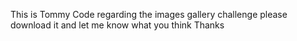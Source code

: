 This is Tommy Code regarding the images gallery challenge 
please download it and let me know what you think 
Thanks
